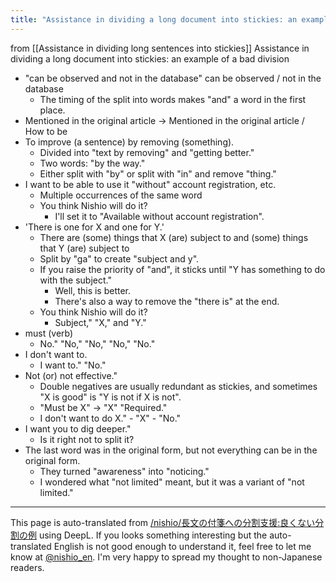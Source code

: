 ```yaml
---
title: "Assistance in dividing a long document into stickies: an example of a bad division"
---
```


from  [[Assistance in dividing long sentences into stickies]]
Assistance in dividing a long document into stickies: an example of a bad division
- "can be observed and not in the database" can be observed / not in the database
    - The timing of the split into words makes "and" a word in the first place.
- Mentioned in the original article → Mentioned in the original article / How to be
- To improve (a sentence) by removing (something).
    - Divided into "text by removing" and "getting better."
    - Two words: "by the way."
    - Either split with "by" or split with "in" and remove "thing."
- I want to be able to use it "without" account registration, etc.
    - Multiple occurrences of the same word
    - You think Nishio will do it?
        - I'll set it to "Available without account registration".
- 'There is one for X and one for Y.'
    - There are (some) things that X (are) subject to and (some) things that Y (are) subject to
    - Split by "ga" to create "subject and y".
    - If you raise the priority of "and", it sticks until "Y has something to do with the subject."
        - Well, this is better.
        - There's also a way to remove the "there is" at the end.
    - You think Nishio will do it?
        - Subject," "X," and "Y."
- must (verb)
    - No." "No," "No," "No," "No."
- I don't want to.
    - I want to." "No."
- Not (or) not effective."
    - Double negatives are usually redundant as stickies, and sometimes "X is good" is "Y is not if X is not".
    - "Must be X" -> "X" "Required."
    - I don't want to do X." - "X" - "No."
- I want you to dig deeper."
    - Is it right not to split it?
- The last word was in the original form, but not everything can be in the original form.
    - They turned "awareness" into "noticing."
    - I wondered what "not limited" meant, but it was a variant of "not limited."

---
This page is auto-translated from [/nishio/長文の付箋への分割支援:良くない分割の例](https://scrapbox.io/nishio/長文の付箋への分割支援:良くない分割の例) using DeepL. If you looks something interesting but the auto-translated English is not good enough to understand it, feel free to let me know at [@nishio_en](https://twitter.com/nishio_en). I'm very happy to spread my thought to non-Japanese readers.